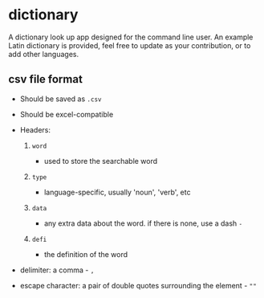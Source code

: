 # dictionary

A dictionary look up app designed for the command line user.
An example Latin dictionary is provided, feel free to update as your contribution, or to add other languages.

## csv file format

- Should be saved as `.csv`

- Should be excel-compatible

- Headers:

    1. `word`

        - used to store the searchable word

    2. `type`

        - language-specific, usually 'noun', 'verb', etc

    3. `data`

        - any extra data about the word. if there is none, use a dash `-`

    4. `defi`

        - the definition of the word

- delimiter: a comma - `,`

- escape character: a pair of double quotes surrounding the element - `""`